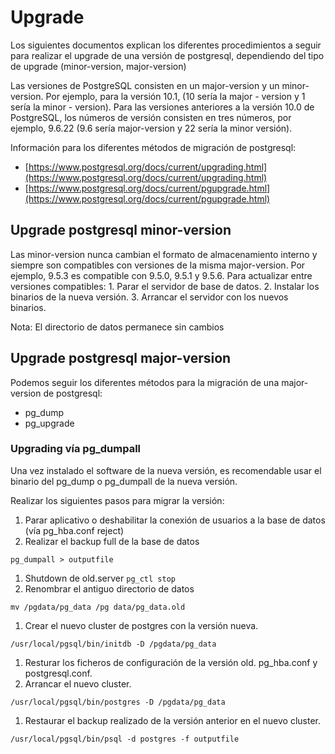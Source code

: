 # Upgrade

Los siguientes documentos explican los diferentes procedimientos a seguir para realizar el upgrade de una versión de postgresql, dependiendo del tipo de upgrade \(minor-version, major-version\)

Las versiones de PostgreSQL consisten en un major-version y un minor-version. Por ejemplo, para la versión 10.1, \(10 sería la major - version y 1 sería la minor - version\). Para las versiones anteriores a la versión 10.0 de PostgreSQL, los números de versión consisten en tres números, por ejemplo, 9.6.22 \(9.6 sería major-version y 22 sería la minor versión\).

Información para los diferentes métodos de migración de postgresql:

* [https://www.postgresql.org/docs/current/upgrading.html](https://www.postgresql.org/docs/current/upgrading.html)
* [https://www.postgresql.org/docs/current/pgupgrade.html](https://www.postgresql.org/docs/current/pgupgrade.html)

## Upgrade postgresql minor-version

Las minor-version nunca cambian el formato de almacenamiento interno y siempre son compatibles con versiones de la misma major-version. Por ejemplo, 9.5.3 es compatible con 9.5.0, 9.5.1 y 9.5.6. Para actualizar entre versiones compatibles: 1. Parar el servidor de base de datos. 2. Instalar los binarios de la nueva versión. 3. Arrancar el servidor con los nuevos binarios.

Nota: El directorio de datos permanece sin cambios

## Upgrade postgresql major-version

Podemos seguir los diferentes métodos para la migración de una major-version de postgresql:

* pg\_dump
* pg\_upgrade

### Upgrading vía pg\_dumpall

Una vez instalado el software de la nueva versión, es recomendable usar el binario del pg\_dump o pg\_dumpall de la nueva versión.

Realizar los siguientes pasos para migrar la versión:

1. Parar aplicativo o deshabilitar la conexión de usuarios a la base de datos \(vía pg\_hba.conf reject\)
2. Realizar el backup full de la base de datos

`pg_dumpall > outputfile`

1. Shutdown de old.server `pg_ctl stop`
2. Renombrar el antiguo directorio de datos

`mv /pgdata/pg_data /pg data/pg_data.old`

1. Crear el nuevo cluster de postgres con la versión nueva.

`/usr/local/pgsql/bin/initdb -D /pgdata/pg_data`

1. Resturar los ficheros de configuración de la versión old. pg\_hba.conf y postgresql.conf.
2. Arrancar el nuevo cluster.

`/usr/local/pgsql/bin/postgres -D /pgdata/pg_data`

1. Restaurar el backup realizado de la versión anterior en el nuevo cluster.

`/usr/local/pgsql/bin/psql -d postgres -f outputfile`

